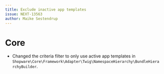 ```yaml
---
title: Exclude inactive app templates
issue: NEXT-13563
author: Maike Sestendrup
---
```

# Core
*  Changed the criteria filter to only use active app templates in `Shopware\Core\Framework\Adapter\Twig\NamespaceHierarchy\BundleHierarchyBuilder`.
